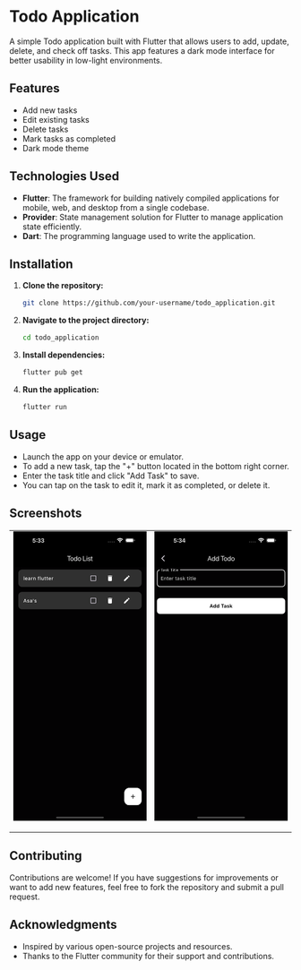 


# Todo Application

A simple Todo application built with Flutter that allows users to add, update, delete, and check off tasks. This app features a dark mode interface for better usability in low-light environments.

## Features

- Add new tasks
- Edit existing tasks
- Delete tasks
- Mark tasks as completed
- Dark mode theme

## Technologies Used

- **Flutter**: The framework for building natively compiled applications for mobile, web, and desktop from a single codebase.
- **Provider**: State management solution for Flutter to manage application state efficiently.
- **Dart**: The programming language used to write the application.

## Installation

1. **Clone the repository:**

   ```bash
   git clone https://github.com/your-username/todo_application.git
   ```

2. **Navigate to the project directory:**

   ```bash
   cd todo_application
   ```

3. **Install dependencies:**

   ```bash
   flutter pub get
   ```

4. **Run the application:**

   ```bash
   flutter run
   ```

## Usage

- Launch the app on your device or emulator.
- To add a new task, tap the "+" button located in the bottom right corner.
- Enter the task title and click "Add Task" to save.
- You can tap on the task to edit it, mark it as completed, or delete it.

## Screenshots

<table>
  <tr>
    <td>
      <img src="screenshots/todo_list.png" alt="Todo List" width="300" hight="500"/>  
      <p></p>
    </td>
    <td>
      <img src="screenshots/add_todo.png" alt="Add Todo" width="300" hight="500"/>  
      <p></p>
    </td>
  </tr>
</table>

 

## Contributing

Contributions are welcome! If you have suggestions for improvements or want to add new features, feel free to fork the repository and submit a pull request.


## Acknowledgments

- Inspired by various open-source projects and resources.
- Thanks to the Flutter community for their support and contributions.
